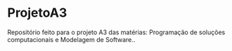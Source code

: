 # ProjetoA3
Repositório feito para o projeto A3 das matérias: Programação de soluções computacionais e Modelagem de Software..
